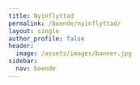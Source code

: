 ```yaml
---
title: Nyinflyttad
permalink: /boende/nyinflyttad/
layout: single
author_profile: false
header:
  image: /assets/images/banner.jpg
sidebar:
  nav: boende
---
```

